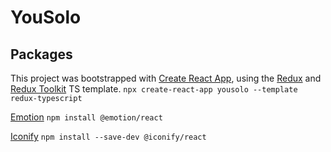 # YouSolo

## Packages

   This project was bootstrapped with [Create React App](https://github.com/facebook/create-react-app), using the [Redux](https://redux.js.org/) and [Redux Toolkit](https://redux-toolkit.js.org/) TS template.
   `npx create-react-app yousolo --template redux-typescript`

   [Emotion](https://www.npmjs.com/package/@emotion/react)
   `npm install @emotion/react`

   [Iconify](https://icon-sets.iconify.design/)
   `npm install --save-dev @iconify/react`
